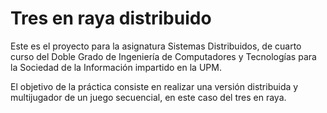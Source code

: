 # Tres en raya distribuido
Este es el proyecto para la asignatura Sistemas Distribuidos, de cuarto curso del Doble Grado de Ingeniería
de Computadores y Tecnologías para la Sociedad de la Información impartido en la UPM.

El objetivo de la práctica consiste en realizar una versión distribuida y multijugador de un juego secuencial, en este
caso del tres en raya. 
